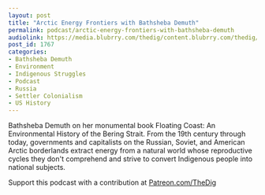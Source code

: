 ```yaml
---
layout: post
title: "Arctic Energy Frontiers with Bathsheba Demuth"
permalink: podcast/arctic-energy-frontiers-with-bathsheba-demuth
audiolink: https://media.blubrry.com/thedig/content.blubrry.com/thedig/The_Dig-EP_274-Demuth.mp3
post_id: 1767
categories: 
- Bathsheba Demuth
- Environment
- Indigenous Struggles
- Podcast
- Russia
- Settler Colonialism
- US History
---
```


Bathsheba Demuth on her monumental book 
Floating Coast: An Environmental History of the Bering Strait. From the 19th century through today, governments and capitalists on the Russian, Soviet, and American Arctic borderlands extract energy from a natural world whose reproductive cycles they don't comprehend and strive to convert Indigenous people into national subjects.

Support this podcast with a contribution at 
[Patreon.com/TheDig](http://Patreon.com/TheDig)